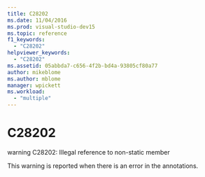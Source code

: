 ```yaml
---
title: C28202
ms.date: 11/04/2016
ms.prod: visual-studio-dev15
ms.topic: reference
f1_keywords:
  - "C28202"
helpviewer_keywords:
  - "C28202"
ms.assetid: 05abbda7-c656-4f2b-bd4a-93805cf80a77
author: mikeblome
ms.author: mblome
manager: wpickett
ms.workload:
  - "multiple"
---
```

# C28202
warning C28202: Illegal reference to non-static member

 This warning is reported when there is an error in the annotations.